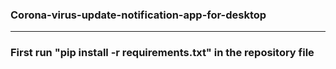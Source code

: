 ### Corona-virus-update-notification-app-for-desktop
---
### First run "pip install -r requirements.txt" in the repository file
